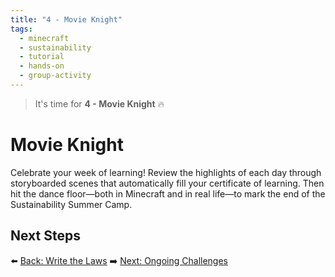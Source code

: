 ```yaml
---
title: "4 - Movie Knight"
tags:
  - minecraft
  - sustainability
  - tutorial
  - hands-on
  - group-activity
---
```


> It's time for **4 - Movie Knight** 🔥
# Movie Knight

Celebrate your week of learning! Review the highlights of each day through storyboarded scenes that automatically fill your certificate of learning. Then hit the dance floor—both in Minecraft and in real life—to mark the end of the Sustainability Summer Camp.

## Next Steps

⬅️ [Back: Write the Laws](/sustainability_lab/Day-5/02_write_laws)
➡️ [Next: Ongoing Challenges](/sustainability_lab/Day-6/00_ongoing_challenges)
